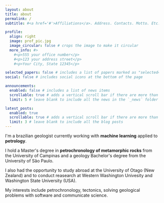 ```yaml
---
layout: about
title: about
permalink: /
subtitle: #<a href='#'>Affiliations</a>. Address. Contacts. Motto. Etc.

profile:
  align: right
  image: prof_pic.jpg
  image_circular: false # crops the image to make it circular
  more_info: #>
    #<p>555 your office number</p>
    #<p>123 your address street</p>
    #<p>Your City, State 12345</p>

selected_papers: false # includes a list of papers marked as "selected={true}"
social: false # includes social icons at the bottom of the page

announcements:
  enabled: false # includes a list of news items
  scrollable: true # adds a vertical scroll bar if there are more than 3 news items
  limit: 5 # leave blank to include all the news in the `_news` folder

latest_posts:
  enabled: true
  scrollable: true # adds a vertical scroll bar if there are more than 3 new posts items
  limit: 3 # leave blank to include all the blog posts
---
```


I'm a brazilian geologist currently working with **machine learning** applied to **petrology**.

I hold a Master's degree in **petrochronology of metamorphic rocks** from the University of Campinas and a geology Bachelor's degree from the University of São Paulo. 

I also had the opportunity to study abroad at the University of Otago (New Zealand) and to conduct reasearch at Western Washington Univesity and Washington State University (USA).

My interests include petrochronology, tectonics, solving geological problems with software and communicate science.

